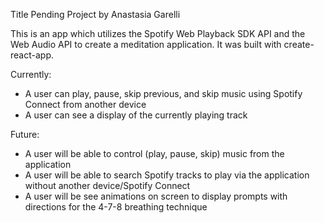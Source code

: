 
Title Pending
Project by Anastasia Garelli

This is an app which utilizes the Spotify Web Playback SDK API and the Web Audio API to create a meditation application. It was built with create-react-app.

Currently:
- A user can play, pause, skip previous, and skip music using Spotify Connect from another device
- A user can see a display of the currently playing track

Future:
- A user will be able to control (play, pause, skip) music from the application
- A user will be able to search Spotify tracks to play via the application without another device/Spotify Connect
- A user will be see animations on screen to display prompts with directions for the 4-7-8 breathing technique
